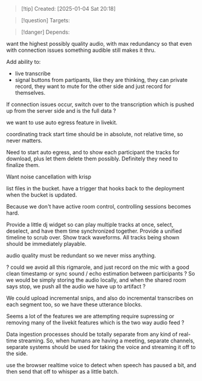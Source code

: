 
>[!tip] Created: [2025-01-04 Sat 20:18]

>[!question] Targets: 

>[!danger] Depends: 

want the highest possibly quality audio, with max redundancy so that even with connection issues something audible still makes it thru.

Add ability to:
- live transcribe
- signal buttons from partipants, like they are thinking, they can private record, they want to mute for the other side and just record for themselves.

If connection issues occur, switch over to the transcription which is pushed up from the server side and is the full data ?

we want to use auto egress feature in livekit.

coordinating track start time should be in absolute, not relative time, so never matters.

Need to start auto egress, and to show each participant the tracks for download, plus let them delete them possibly.  Definitely they need to finalize them.

Want noise cancellation with krisp

list files in the bucket.
have a trigger that hooks back to the deployment when the bucket is updated.

Because we don't have active room control, controlling sessions becomes hard.

Provide a little dj widget so can play multiple tracks at once, select, deselect, and have them time synchronized together.  Provide a unified timeline to scrub over.  Show track waveforms.
All tracks being shown should be immediately playable.

audio quality must be redundant so we never miss anything.

? could we avoid all this rigmarole, and just record on the mic with a good clean timestamp or sync sound / echo estimation between participants ?
So we would be simply storing the audio locally, and when the shared room says stop, we push all the audio we have up to artifact ?

We could upload incremental snips, and also do incremental transcribes on each segment too, so we have these utterance blocks.

Seems a lot of the features we are attempting require supressing or removing many of the livekit features which is the two way audio feed ?

Data ingestion processes should be totally separate from any kind of real-time streaming. So, when humans are having a meeting, separate channels, separate systems should be used for taking the voice and streaming it off to the side.

use the browser realtime voice to detect when speech has paused a bit, and then send that off to whisper as a little batch.